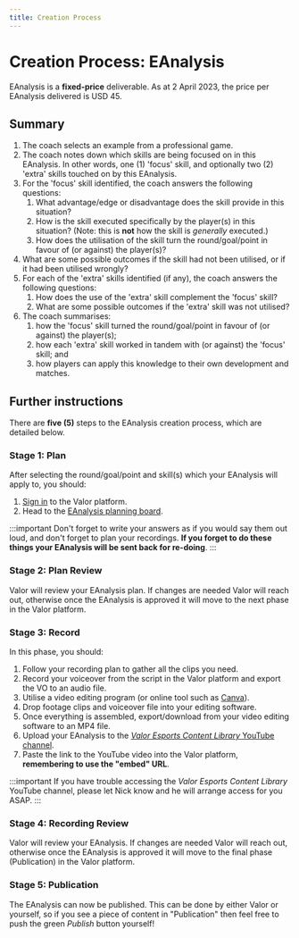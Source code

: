 ```yaml
---
title: Creation Process
---
```


# Creation Process: EAnalysis

EAnalysis is a **fixed-price** deliverable. As at 2 April 2023, the price per EAnalysis delivered is USD 45.

## Summary
1. The coach selects an example from a professional game.
1. The coach notes down which skills are being focused on in this EAnalysis. In other words, one (1) 'focus' skill, and optionally two (2) 'extra' skills touched on by this EAnalysis.
1. For the 'focus' skill identified, the coach answers the following questions:
    1. What advantage/edge or disadvantage does the skill provide in this situation?
    1. How is the skill executed specifically by the player(s) in this situation? (Note: this is **not** how the skill is *generally* executed.)
    1. How does the utilisation of the skill turn the round/goal/point in favour of (or against) the player(s)?
1. What are some possible outcomes if the skill had not been utilised, or if it had been utilised wrongly?
1. For each of the 'extra' skills identified (if any), the coach answers the following questions:
    1. How does the use of the 'extra' skill complement the 'focus' skill?
    1. What are some possible outcomes if the 'extra' skill was not utilised?
1. The coach summarises:
    1. how the 'focus' skill turned the round/goal/point in favour of (or against) the player(s);
    1. how each 'extra' skill worked in tandem with (or against) the 'focus' skill; and
    1. how players can apply this knowledge to their own development and matches.

## Further instructions

There are **five (5)** steps to the EAnalysis creation process, which are detailed below.

### Stage 1: Plan

After selecting the round/goal/point and skill(s) which your EAnalysis will apply to, you should:

1. [Sign in](https://app.valoresports.com/sign-in) to the Valor platform.
1. Head to the [EAnalysis planning board](https://app.valoresports.com/content-creation/E_ANALYSIS/prepare/list).

:::important
Don't forget to write your answers as if you would say them out loud, and don't forget to plan your recordings. **If you forget to do these things your EAnalysis will be sent back for re-doing**.
:::

### Stage 2: Plan Review

Valor will review your EAnalysis plan. If changes are needed Valor will reach out, otherwise once the EAnalysis is approved it will move to the next phase in the Valor platform.

### Stage 3: Record

In this phase, you should:

1. Follow your recording plan to gather all the clips you need.
1. Record your voiceover from the script in the Valor platform and export the VO to an audio file.
1. Utilise a video editing program (or online tool such as [Canva](https://www.canva.com/)).
1. Drop footage clips and voiceover file into your editing software.
1. Once everything is assembled, export/download from your video editing software to an MP4 file.
1. Upload your EAnalysis to the [_Valor Esports Content Library_ YouTube channel](https://studio.youtube.com/channel/UCuBq5lmGJjSH0Hi7H3vwA3w).
1. Paste the link to the YouTube video into the Valor platform, **remembering to use the "embed" URL**.

:::important
If you have trouble accessing the _Valor Esports Content Library_ YouTube channel, please let Nick know and he will arrange access for you ASAP.
:::

### Stage 4: Recording Review

Valor will review your EAnalysis. If changes are needed Valor will reach out, otherwise once the EAnalysis is approved it will move to the final phase (Publication) in the Valor platform.

### Stage 5: Publication

The EAnalysis can now be published. This can be done by either Valor or yourself, so if you see a piece of content in "Publication" then feel free to push the green _Publish_ button yourself!
